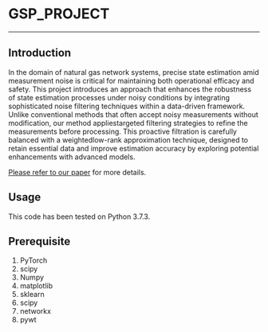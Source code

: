 # GSP_PROJECT
--------------------------
## Introduction

In the domain of natural gas network systems, precise state estimation amid measurement noise is critical for maintaining both operational efficacy and safety. This project introduces an approach that enhances the robustness of state estimation processes under noisy conditions by integrating sophisticated noise filtering techniques within a data-driven framework. Unlike conventional methods that often accept noisy measurements without modification, our method appliestargeted filtering strategies to refine the measurements before processing. This proactive filtration is carefully balanced with a weightedlow-rank approximation technique, designed to retain essential data and improve estimation accuracy by exploring potential enhancements with advanced models.   

[Please refer to our paper]([https://drive.google.com/drive/u/1/folders/1hcQcPSDUqlyKn-koa0gQFHeF_bNdB1Yv](https://drive.google.com/file/d/1G-Vmn4EaY-XjjCD8Lp7qKBA4TEIw-GrE/view?usp=sharing)) for more details.


## Usage
This code has been tested on Python 3.7.3.

## Prerequisite
1. PyTorch
2. scipy
3. Numpy
4. matplotlib
5. sklearn
6. scipy
7. networkx
8. pywt
